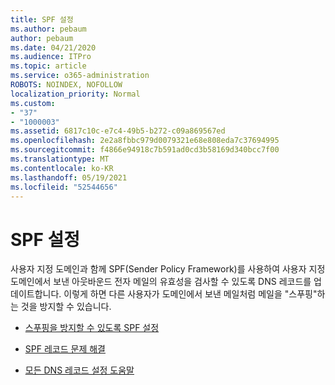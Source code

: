 ```yaml
---
title: SPF 설정
ms.author: pebaum
author: pebaum
ms.date: 04/21/2020
ms.audience: ITPro
ms.topic: article
ms.service: o365-administration
ROBOTS: NOINDEX, NOFOLLOW
localization_priority: Normal
ms.custom:
- "37"
- "1000003"
ms.assetid: 6817c10c-e7c4-49b5-b272-c09a869567ed
ms.openlocfilehash: 2e2a8fbbc979d0079321e68e808eda7c37694995
ms.sourcegitcommit: f4866e94918c7b591ad0cd3b58169d340bcc7f00
ms.translationtype: MT
ms.contentlocale: ko-KR
ms.lasthandoff: 05/19/2021
ms.locfileid: "52544656"
---
```

# <a name="set-up-spf"></a>SPF 설정

사용자 지정 도메인과 함께 SPF(Sender Policy Framework)를 사용하여 사용자 지정 도메인에서 보낸 아웃바운드 전자 메일의 유효성을 검사할 수 있도록 DNS 레코드를 업데이트합니다. 이렇게 하면 다른 사용자가 도메인에서 보낸 메일처럼 메일을 "스푸핑"하는 것을 방지할 수 있습니다.
  
- [스푸핑을 방지할 수 있도록 SPF 설정](/microsoft-365/security/office-365-security/set-up-spf-in-office-365-to-help-prevent-spoofing)

- [SPF 레코드 문제 해결](/microsoft-365/security/office-365-security/how-office-365-uses-spf-to-prevent-spoofing#SPFTroubleshoot)

- [모든 DNS 레코드 설정 도움말](/microsoft-365/admin/get-help-with-domains/create-dns-records-at-any-dns-hosting-provider)
